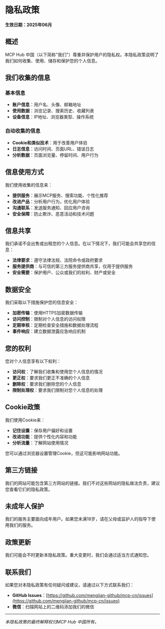 # 隐私政策

**生效日期：2025年06月**

## 概述

MCP Hub 中国（以下简称"我们"）尊重并保护用户的隐私权。本隐私政策说明了我们如何收集、使用、储存和保护您的个人信息。

## 我们收集的信息

### 基本信息
- **账户信息**：用户名、头像、邮箱地址
- **使用数据**：浏览记录、搜索历史、收藏列表
- **设备信息**：IP地址、浏览器类型、操作系统

### 自动收集的信息
- **Cookie和类似技术**：用于改善用户体验
- **日志信息**：访问时间、页面URL、错误日志
- **分析数据**：页面浏览量、停留时间、用户行为

## 信息使用方式

我们使用收集的信息来：

- **提供服务**：展示MCP服务、搜索功能、个性化推荐
- **改进产品**：分析用户行为，优化用户体验
- **沟通联系**：发送服务通知、回应用户咨询
- **安全保障**：防止欺诈、恶意活动和技术问题

## 信息共享

我们承诺不会出售或出租您的个人信息。在以下情况下，我们可能会共享您的信息：

- **法律要求**：遵守法律法规、法院命令或政府要求
- **服务提供商**：与可信的第三方服务提供商共享，仅用于提供服务
- **安全需要**：保护用户、公众或我们的权利、财产或安全

## 数据安全

我们采取以下措施保护您的信息安全：

- **加密传输**：使用HTTPS加密数据传输
- **访问控制**：限制对个人信息的访问权限
- **定期审核**：定期检查安全措施和数据处理流程
- **事件响应**：建立数据泄露应急响应机制

## 您的权利

您对个人信息享有以下权利：

- **访问权**：了解我们收集和使用您个人信息的情况
- **更正权**：要求我们更正不准确的个人信息
- **删除权**：要求我们删除您的个人信息
- **限制处理权**：要求我们限制对您个人信息的处理

## Cookie政策

我们使用Cookie来：

- **记住设置**：保存用户偏好和设置
- **改进功能**：提供个性化内容和功能
- **分析流量**：了解网站使用情况

您可以通过浏览器设置管理Cookie，但这可能影响网站功能。

## 第三方链接

我们的网站可能包含第三方网站的链接。我们不对这些网站的隐私做法负责，建议您查看它们的隐私政策。

## 未成年人保护

我们的服务主要面向成年用户。如果您未满18岁，请在父母或监护人的指导下使用我们的服务。

## 政策更新

我们可能会不时更新本隐私政策。重大变更时，我们会通过适当方式通知您。

## 联系我们

如果您对本隐私政策有任何疑问或建议，请通过以下方式联系我们：

- **GitHub Issues**：[https://github.com/mengjian-github/mcp-cn/issues](https://github.com/mengjian-github/mcp-cn/issues)
- **微信**：扫描网站上的二维码添加我们的微信

---

*本隐私政策的最终解释权归MCP Hub 中国所有。* 